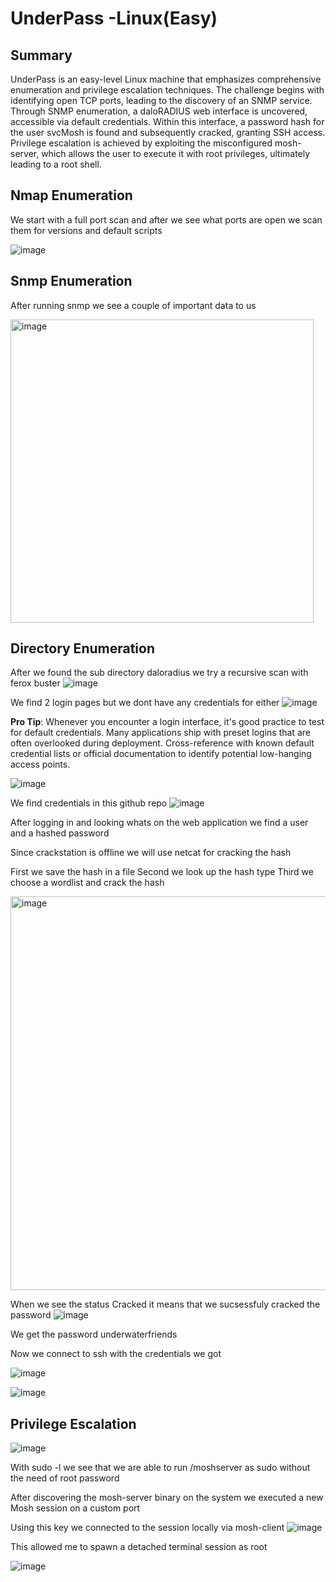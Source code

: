 # UnderPass -Linux(Easy)

## Summary
UnderPass is an easy-level Linux machine that emphasizes comprehensive enumeration and privilege escalation techniques. The challenge begins with identifying open TCP ports, leading to the discovery of an SNMP service. Through SNMP enumeration, a daloRADIUS web interface is uncovered, accessible via default credentials. Within this interface, a password hash for the user svcMosh is found and subsequently cracked, granting SSH access. Privilege escalation is achieved by exploiting the misconfigured mosh-server, which allows the user to execute it with root privileges, ultimately leading to a root shell.

## Nmap Enumeration
We start with a full port scan and after we see what ports are open we scan them for versions and default scripts

![image](https://github.com/user-attachments/assets/956216aa-7af6-43b9-8b95-b672a92411a6)

## Snmp Enumeration
After running snmp we see a couple of important data to us

<img width="485" alt="image" src="https://github.com/user-attachments/assets/1cb24882-15f9-4e9b-bd0c-e381f40a51ee" />


## Directory Enumeration

After we found the sub directory daloradius we try a recursive scan with ferox buster
![image](https://github.com/user-attachments/assets/b87beb8a-0c49-46a2-af37-fac4e3142c2a)

We find 2 login pages but we dont have any credentials for either
![image](https://github.com/user-attachments/assets/0a36b9bd-7af5-4b25-9c9a-50ff71f325f6)

**Pro Tip**: Whenever you encounter a login interface, it's good practice to test for default credentials. Many applications ship with preset logins that are often overlooked during deployment. Cross-reference with known default credential lists or official documentation to identify potential low-hanging access points.

![image](https://github.com/user-attachments/assets/0cd7ad4c-da00-4c2f-a777-4a5b464e355a)

We find credentials in this github repo
![image](https://github.com/user-attachments/assets/e0ac235c-8d5d-491c-9af2-a4925887c3f7)

After logging in and looking whats on the web application we find a user and a hashed password 

Since crackstation is offline we will use netcat for cracking the hash

First we save the hash in a file 
Second we look up the hash type
Third we choose a wordlist and crack the hash

<img width="630" alt="image" src="https://github.com/user-attachments/assets/76d53901-5b61-4fd9-9907-7747a0f57212" />

When we see the status Cracked it means that we sucsessfuly cracked the password
![image](https://github.com/user-attachments/assets/1d455c01-6b30-43e8-8c5c-2baffc5112a4)

We get the password underwaterfriends

Now we connect to ssh with the credentials we got

![image](https://github.com/user-attachments/assets/832b1a0d-c177-477f-a130-6879501dc97a)

![image](https://github.com/user-attachments/assets/364ca2c6-a988-4c91-b757-8513ddf916ed)


## Privilege Escalation

![image](https://github.com/user-attachments/assets/7facda64-f8b0-49ba-9f3f-83c9989848dd)

With sudo -l we see that we are able to run /moshserver as sudo without the need of root password

After discovering the mosh-server binary on the system we executed a new Mosh session on a custom port

Using this key we connected to the session locally via mosh-client
![image](https://github.com/user-attachments/assets/7f583f2e-bb15-42ed-82d9-b9eda8a94b78)

This allowed me to spawn a detached terminal session as root

![image](https://github.com/user-attachments/assets/69b4b3e1-654f-48e3-83a8-0496a26f7775)


